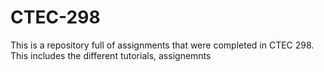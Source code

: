 # CTEC-298
This is a repository full of assignments that were completed in CTEC 298. This includes the different tutorials, assignemnts
